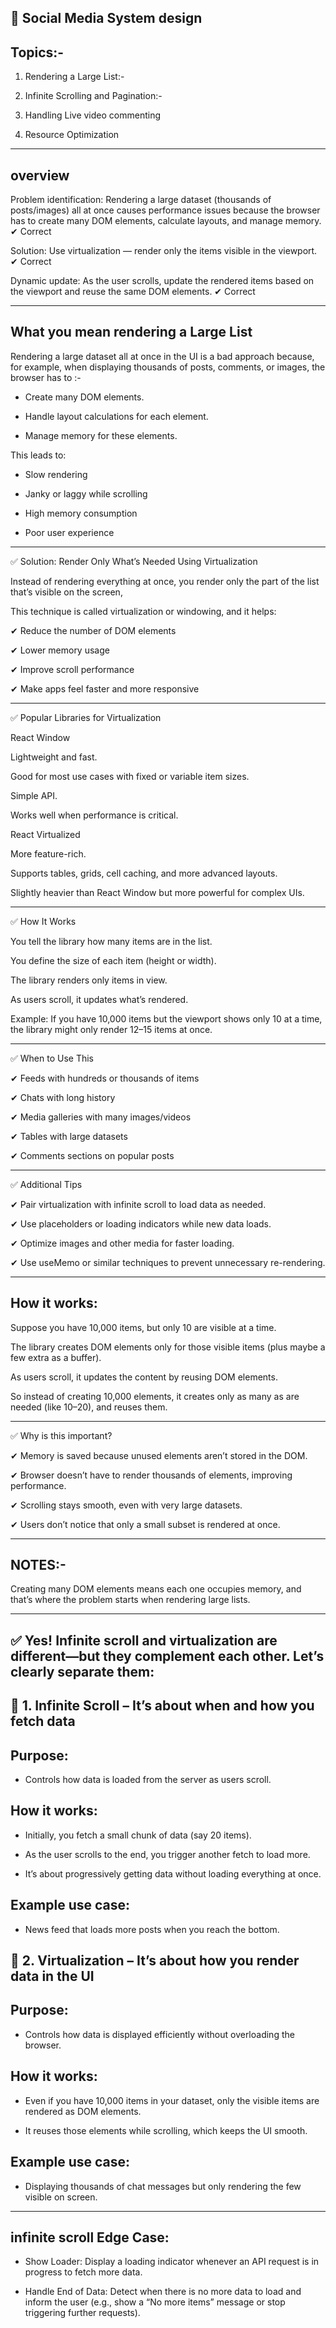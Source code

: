 ## 🚀 Social Media System design

## Topics:-

1. Rendering a Large List:-

2. Infinite Scrolling and Pagination:-

3. Handling Live video commenting

4. Resource Optimization

---

## overview

Problem identification: Rendering a large dataset (thousands of posts/images) all at once causes performance issues because the browser has to create many DOM elements, calculate layouts, and manage memory. ✔ Correct

Solution: Use virtualization — render only the items visible in the viewport. ✔ Correct

Dynamic update: As the user scrolls, update the rendered items based on the viewport and reuse the same DOM elements. ✔ Correct

---

## What you mean rendering a Large List

<!-- When you try to render a large dataset all at once in your UI (for example, thousands of posts, comments, or images), the browser has to: -->

Rendering a large dataset all at once in the UI is a bad approach because, for example, when displaying thousands of posts, comments, or images, the browser has to :-

- Create many DOM elements.

- Handle layout calculations for each element.

- Manage memory for these elements.

This leads to:

- Slow rendering

- Janky or laggy while scrolling

- High memory consumption

- Poor user experience

---

✅ Solution: Render Only What’s Needed Using Virtualization

Instead of rendering everything at once, you render only the part of the list that’s visible on the screen,

This technique is called virtualization or windowing, and it helps:

✔ Reduce the number of DOM elements

✔ Lower memory usage

✔ Improve scroll performance

✔ Make apps feel faster and more responsive

---

✅ Popular Libraries for Virtualization

React Window

Lightweight and fast.

Good for most use cases with fixed or variable item sizes.

Simple API.

Works well when performance is critical.

React Virtualized

More feature-rich.

Supports tables, grids, cell caching, and more advanced layouts.

Slightly heavier than React Window but more powerful for complex UIs.

---

✅ How It Works

You tell the library how many items are in the list.

You define the size of each item (height or width).

The library renders only items in view.

As users scroll, it updates what’s rendered.

Example:
If you have 10,000 items but the viewport shows only 10 at a time, the library might only render 12–15 items at once.

---

✅ When to Use This

✔ Feeds with hundreds or thousands of items

✔ Chats with long history

✔ Media galleries with many images/videos

✔ Tables with large datasets

✔ Comments sections on popular posts

---

✅ Additional Tips

✔ Pair virtualization with infinite scroll to load data as needed.

✔ Use placeholders or loading indicators while new data loads.

✔ Optimize images and other media for faster loading.

✔ Use useMemo or similar techniques to prevent unnecessary re-rendering.

---

## How it works:

Suppose you have 10,000 items, but only 10 are visible at a time.

The library creates DOM elements only for those visible items (plus maybe a few extra as a buffer).

As users scroll, it updates the content by reusing DOM elements.

So instead of creating 10,000 elements, it creates only as many as are needed (like 10–20), and reuses them.

---

✅ Why is this important?

✔ Memory is saved because unused elements aren’t stored in the DOM.

✔ Browser doesn’t have to render thousands of elements, improving performance.

✔ Scrolling stays smooth, even with very large datasets.

✔ Users don’t notice that only a small subset is rendered at once.

---

## NOTES:-

Creating many DOM elements means each one occupies memory, and that’s where the problem starts when rendering large lists.

---

## ✅ Yes! Infinite scroll and virtualization are different—but they complement each other. Let’s clearly separate them:

## 🔹 1. Infinite Scroll – It’s about when and how you fetch data

## Purpose:

- Controls how data is loaded from the server as users scroll.

## How it works:

- Initially, you fetch a small chunk of data (say 20 items).

- As the user scrolls to the end, you trigger another fetch to load more.

- It’s about progressively getting data without loading everything at once.

## Example use case:

- News feed that loads more posts when you reach the bottom.

## 🔹 2. Virtualization – It’s about how you render data in the UI

## Purpose:

- Controls how data is displayed efficiently without overloading the browser.

## How it works:

- Even if you have 10,000 items in your dataset, only the visible items are rendered as DOM elements.

- It reuses those elements while scrolling, which keeps the UI smooth.

## Example use case:

- Displaying thousands of chat messages but only rendering the few visible on screen.

---

## infinite scroll Edge Case:

- Show Loader: Display a loading indicator whenever an API request is in progress to fetch more data.

- Handle End of Data: Detect when there is no more data to load and inform the user (e.g., show a “No more items” message or stop triggering further requests).
